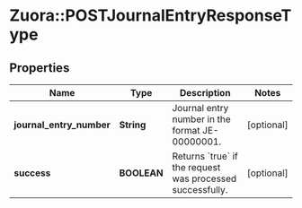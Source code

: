 # Zuora::POSTJournalEntryResponseType

## Properties
Name | Type | Description | Notes
------------ | ------------- | ------------- | -------------
**journal_entry_number** | **String** | Journal entry number in the format JE-00000001.  | [optional] 
**success** | **BOOLEAN** | Returns &#x60;true&#x60; if the request was processed successfully.  | [optional] 


